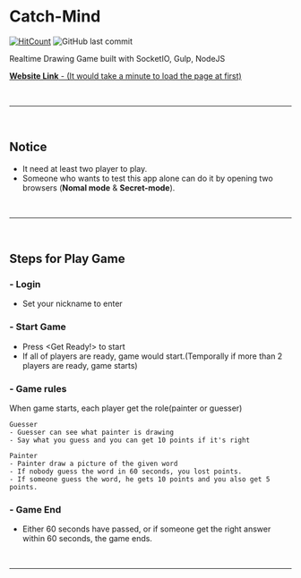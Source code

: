# Catch-Mind
[![HitCount](http://hits.dwyl.com/eehwan/Catch-Mind.svg)](http://hits.dwyl.com/eehwan/Catch-Mind)
![GitHub last commit](https://img.shields.io/github/last-commit/eehwan/Catch-Mind.svg)

Realtime Drawing Game built with SocketIO, Gulp, NodeJS

[**Website Link** - (It would take a minute to load the page at first) ](https://catch-mind.herokuapp.com/)

<br>

--------------------------------------------

<br>

## Notice
- It need at least two player to play.
- Someone who wants to test this app alone can do it by opening two browsers (**Nomal mode** & **Secret-mode**).

<br>

---------------------------------------------

<br>

## Steps for Play Game

### - Login
- Set your nickname to enter
### - Start Game
- Press <Get Ready!> to start
- If all of players are ready, game would start.(Temporally if more than 2 players are ready, game starts)
### - Game rules
When game starts, each player get the role(painter or guesser)

    Guesser
    - Guesser can see what painter is drawing
	- Say what you guess and you can get 10 points if it's right

    Painter
	- Painter draw a picture of the given word
	- If nobody guess the word in 60 seconds, you lost points.
	- If someone guess the word, he gets 10 points and you also get 5 points.

### - Game End
- Either 60 seconds have passed, or if someone get the right answer within 60 seconds, the game ends.

<br>

------------------------------------------------------------